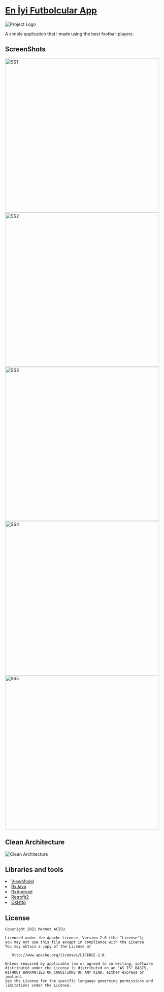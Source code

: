 # [En İyi Futbolcular App](https://github.com/mehmetacisuu/hr190018mehmetacisu)

![Project Logo](https://github.com/mehmetacisuu/hr190018mehmetacisu/blob/master/images/logo.png)

A simple application that I made using the best football players.

<h2 id="ScreenShots">ScreenShots</h2> 
  <p>
    <img height="500" src="https://github.com/mehmetacisuu/hr190018mehmetacisu/blob/master/Screens/ss1.png" alt="SS1">
    <img height="500" src="https://github.com/mehmetacisuu/hr190018mehmetacisu/blob/master/Screens/ss2.png" alt="SS2">
    <img height="500" src="https://github.com/mehmetacisuu/hr190018mehmetacisu/blob/master/Screens/ss3.png" alt="SS3">
    <img height="500" src="https://github.com/mehmetacisuu/hr190018mehmetacisu/blob/master/Screens/ss4.png" alt="SS4">
    <img height="500" src="https://github.com/mehmetacisuu/hr190018mehmetacisu/blob/master/Screens/ss5.png" alt="SS5">
  </p>
  
 ## Clean Architecture
![Clean Architecture](https://github.com/mehmetacisuu/hr190018mehmetacisu/blob/master/images/clean_arch.png)

## Libraries and tools
  <li><a href="https://developer.android.com/topic/libraries/architecture/viewmodel">ViewModel</a></li>
  <li><a href="https://github.com/ReactiveX/RxJava">RxJava</a></li>
  <li><a href="https://github.com/ReactiveX/RxAndroid">RxAndroid</a></li>
  <li><a href="https://square.github.io/retrofit/">Retrofit2</a></li>
  <li><a href="https://github.com/square/okhttp">OkHttp</a></li>

License
--------


    Copyright 2021 Mehmet ACISU.

    Licensed under the Apache License, Version 2.0 (the "License");
    you may not use this file except in compliance with the License.
    You may obtain a copy of the License at

       http://www.apache.org/licenses/LICENSE-2.0

    Unless required by applicable law or agreed to in writing, software
    distributed under the License is distributed on an "AS IS" BASIS,
    WITHOUT WARRANTIES OR CONDITIONS OF ANY KIND, either express or implied.
    See the License for the specific language governing permissions and
    limitations under the License.
